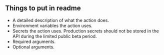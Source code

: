 ## Things to put in readme

* A detailed description of what the action does.
* Environment variables the action uses.
* Secrets the action uses. Production secrets should not be stored in the API during the limited public beta period.
* Required arguments.
* Optional arguments.